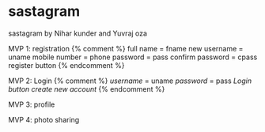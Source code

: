 # sastagram
sastagram by Nihar kunder and Yuvraj oza

MVP 1: registration
{% comment %} 
    full name = fname
    new username = uname
    mobile number = phone
    password        = pass
    confirm password = cpass
    register button
{% endcomment %}

MVP 2: Login
{% comment %} 
    *username* = uname
    *password* = pass
    *Login button* 
    *create new account*
{% endcomment %}

MVP 3: profile

MVP 4: photo sharing
